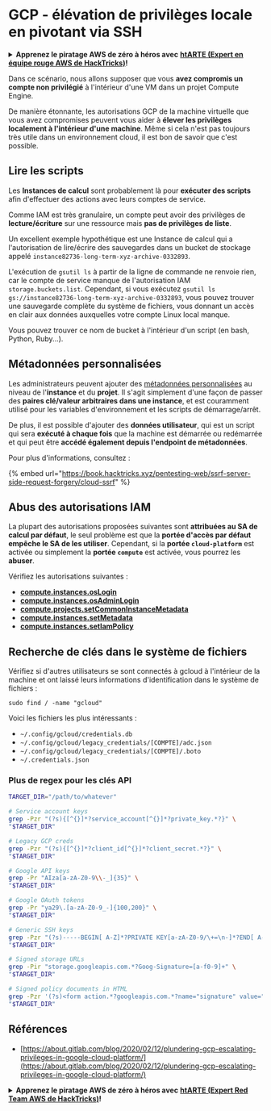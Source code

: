 # GCP - élévation de privilèges locale en pivotant via SSH

<details>

<summary><strong>Apprenez le piratage AWS de zéro à héros avec</strong> <a href="https://training.hacktricks.xyz/courses/arte"><strong>htARTE (Expert en équipe rouge AWS de HackTricks)</strong></a><strong>!</strong></summary>

Autres façons de soutenir HackTricks :

* Si vous souhaitez voir votre **entreprise annoncée dans HackTricks** ou **télécharger HackTricks en PDF**, consultez les [**PLANS D'ABONNEMENT**](https://github.com/sponsors/carlospolop) !
* Obtenez le [**swag officiel PEASS & HackTricks**](https://peass.creator-spring.com)
* Découvrez [**La famille PEASS**](https://opensea.io/collection/the-peass-family), notre collection exclusive de [**NFT**](https://opensea.io/collection/the-peass-family)
* **Rejoignez le** 💬 [**groupe Discord**](https://discord.gg/hRep4RUj7f) ou le [**groupe Telegram**](https://t.me/peass) ou **suivez** moi sur **Twitter** 🐦 [**@carlospolopm**](https://twitter.com/carlospolopm)**.**
* **Partagez vos astuces de piratage en soumettant des PR aux** [**HackTricks**](https://github.com/carlospolop/hacktricks) et [**HackTricks Cloud**](https://github.com/carlospolop/hacktricks-cloud) dépôts GitHub.

</details>

Dans ce scénario, nous allons supposer que vous **avez compromis un compte non privilégié** à l'intérieur d'une VM dans un projet Compute Engine.

De manière étonnante, les autorisations GCP de la machine virtuelle que vous avez compromises peuvent vous aider à **élever les privilèges localement à l'intérieur d'une machine**. Même si cela n'est pas toujours très utile dans un environnement cloud, il est bon de savoir que c'est possible.

## Lire les scripts <a href="#follow-the-scripts" id="follow-the-scripts"></a>

Les **Instances de calcul** sont probablement là pour **exécuter des scripts** afin d'effectuer des actions avec leurs comptes de service.

Comme IAM est très granulaire, un compte peut avoir des privilèges de **lecture/écriture** sur une ressource mais **pas de privilèges de liste**.

Un excellent exemple hypothétique est une Instance de calcul qui a l'autorisation de lire/écrire des sauvegardes dans un bucket de stockage appelé `instance82736-long-term-xyz-archive-0332893`.

L'exécution de `gsutil ls` à partir de la ligne de commande ne renvoie rien, car le compte de service manque de l'autorisation IAM `storage.buckets.list`. Cependant, si vous exécutez `gsutil ls gs://instance82736-long-term-xyz-archive-0332893`, vous pouvez trouver une sauvegarde complète du système de fichiers, vous donnant un accès en clair aux données auxquelles votre compte Linux local manque.

Vous pouvez trouver ce nom de bucket à l'intérieur d'un script (en bash, Python, Ruby...).

## Métadonnées personnalisées

Les administrateurs peuvent ajouter des [métadonnées personnalisées](https://cloud.google.com/compute/docs/storing-retrieving-metadata#custom) au niveau de l'**instance** et du **projet**. Il s'agit simplement d'une façon de passer des **paires clé/valeur arbitraires dans une instance**, et est couramment utilisé pour les variables d'environnement et les scripts de démarrage/arrêt.

De plus, il est possible d'ajouter des **données utilisateur**, qui est un script qui sera **exécuté à chaque fois** que la machine est démarrée ou redémarrée et qui peut être **accédé également depuis l'endpoint de métadonnées**.

Pour plus d'informations, consultez :

{% embed url="https://book.hacktricks.xyz/pentesting-web/ssrf-server-side-request-forgery/cloud-ssrf" %}

## **Abus des autorisations IAM**

La plupart des autorisations proposées suivantes sont **attribuées au SA de calcul par défaut**, le seul problème est que la **portée d'accès par défaut empêche le SA de les utiliser**. Cependant, si la **portée `cloud-platform`** est activée ou simplement la **portée `compute`** est activée, vous pourrez les **abuser**.

Vérifiez les autorisations suivantes :

* [**compute.instances.osLogin**](gcp-compute-privesc/#compute.instances.oslogin)
* [**compute.instances.osAdminLogin**](gcp-compute-privesc/#compute.instances.osadminlogin)
* [**compute.projects.setCommonInstanceMetadata**](gcp-compute-privesc/#compute.projects.setcommoninstancemetadata)
* [**compute.instances.setMetadata**](gcp-compute-privesc/#compute.instances.setmetadata)
* [**compute.instances.setIamPolicy**](gcp-compute-privesc/#compute.instances.setiampolicy)

## Recherche de clés dans le système de fichiers

Vérifiez si d'autres utilisateurs se sont connectés à gcloud à l'intérieur de la machine et ont laissé leurs informations d'identification dans le système de fichiers :
```
sudo find / -name "gcloud"
```
Voici les fichiers les plus intéressants :

* `~/.config/gcloud/credentials.db`
* `~/.config/gcloud/legacy_credentials/[COMPTE]/adc.json`
* `~/.config/gcloud/legacy_credentials/[COMPTE]/.boto`
* `~/.credentials.json`

### Plus de regex pour les clés API
```bash
TARGET_DIR="/path/to/whatever"

# Service account keys
grep -Pzr "(?s){[^{}]*?service_account[^{}]*?private_key.*?}" \
"$TARGET_DIR"

# Legacy GCP creds
grep -Pzr "(?s){[^{}]*?client_id[^{}]*?client_secret.*?}" \
"$TARGET_DIR"

# Google API keys
grep -Pr "AIza[a-zA-Z0-9\\-_]{35}" \
"$TARGET_DIR"

# Google OAuth tokens
grep -Pr "ya29\.[a-zA-Z0-9_-]{100,200}" \
"$TARGET_DIR"

# Generic SSH keys
grep -Pzr "(?s)-----BEGIN[ A-Z]*?PRIVATE KEY[a-zA-Z0-9/\+=\n-]*?END[ A-Z]*?PRIVATE KEY-----" \
"$TARGET_DIR"

# Signed storage URLs
grep -Pir "storage.googleapis.com.*?Goog-Signature=[a-f0-9]+" \
"$TARGET_DIR"

# Signed policy documents in HTML
grep -Pzr '(?s)<form action.*?googleapis.com.*?name="signature" value=".*?">' \
"$TARGET_DIR"
```
## Références

* [https://about.gitlab.com/blog/2020/02/12/plundering-gcp-escalating-privileges-in-google-cloud-platform/](https://about.gitlab.com/blog/2020/02/12/plundering-gcp-escalating-privileges-in-google-cloud-platform/)

<details>

<summary><strong>Apprenez le piratage AWS de zéro à héros avec</strong> <a href="https://training.hacktricks.xyz/courses/arte"><strong>htARTE (Expert Red Team AWS de HackTricks)</strong></a><strong>!</strong></summary>

Autres façons de soutenir HackTricks :

* Si vous souhaitez voir votre **entreprise annoncée dans HackTricks** ou **télécharger HackTricks en PDF**, consultez les [**PLANS D'ABONNEMENT**](https://github.com/sponsors/carlospolop)!
* Obtenez le [**swag officiel PEASS & HackTricks**](https://peass.creator-spring.com)
* Découvrez [**La famille PEASS**](https://opensea.io/collection/the-peass-family), notre collection exclusive de [**NFTs**](https://opensea.io/collection/the-peass-family)
* **Rejoignez le** 💬 [**groupe Discord**](https://discord.gg/hRep4RUj7f) ou le [**groupe Telegram**](https://t.me/peass) ou **suivez** moi sur **Twitter** 🐦 [**@carlospolopm**](https://twitter.com/carlospolopm)**.**
* **Partagez vos astuces de piratage en soumettant des PR aux** [**HackTricks**](https://github.com/carlospolop/hacktricks) et [**HackTricks Cloud**](https://github.com/carlospolop/hacktricks-cloud) github repos.

</details>
